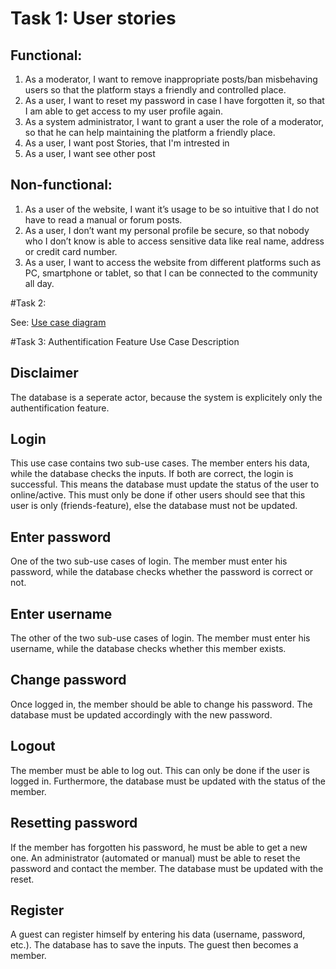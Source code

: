 # Task 1: User stories

## Functional:
1. As a moderator, I want to remove inappropriate posts/ban misbehaving users so that the platform stays a friendly and controlled place.
2. As a user, I want to reset my password in case I have forgotten it, so that I am able to get access to my user profile again.
3. As a system administrator, I want to grant a user the role of a moderator, so that he can help maintaining the platform a friendly place.
4. As a user, I want post Stories, that I'm intrested in 
5. As a user, I want see other post

## Non-functional:
1. As a user of the website, I want it’s usage to be so intuitive that I do not have to read a manual or forum posts.
2. As a user, I don’t want my personal profile be secure, so that nobody who I don’t know is able to access sensitive data like real name, address or credit card number.
3. As a user, I want to access the website from different platforms such as PC, smartphone or tablet, so that I can be connected to the community all day.

#Task 2:

See: [Use case diagram](Authentification_Feature_Use_Case.pdf)

#Task 3: Authentification Feature Use Case Description

## Disclaimer
The database is a seperate actor, because the system is explicitely only the authentification feature. 

## Login
This use case contains two sub-use cases. The member enters his data, while the database checks the inputs. If both are correct,
the login is successful. This means the database must update the status of the user to online/active.
This must only be done if other users should see that this user is only (friends-feature), else the database must not be updated.

## Enter password
One of the two sub-use cases of login. The member must enter his password, while the database checks whether the password is correct or not.

## Enter username
The other of the two sub-use cases of login. The member must enter his username, while the database checks whether this member exists.

## Change password
Once logged in, the member should be able to change his password. The database must be updated accordingly with the new password.

## Logout
The member must be able to log out. This can only be done if the user is logged in. Furthermore, the database must be updated with the status of the member.

## Resetting password
If the member has forgotten his password, he must be able to get a new one. An administrator (automated or manual) must be able to reset the password
and contact the member. The database must be updated with the reset.

## Register
A guest can register himself by entering his data (username, password, etc.). The database has to save the inputs. The guest then becomes a member.
